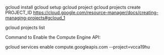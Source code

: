 gcloud install
gcloud setup
gcloud project 
gcloud projects create PROJECT_ID
https://cloud.google.com/resource-manager/docs/creating-managing-projects#gcloud_1

gcloud projects list


Command to Enable the Compute Engine API:

gcloud services enable compute.googleapis.com --project=vcca19hu